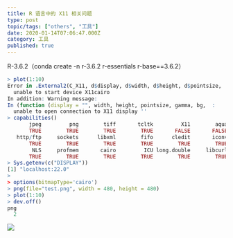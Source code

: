 ```yaml
---
title: R 语言中的 X11 相关问题
type: post
topic/tags: ["others", "工具"]
date: 2020-01-14T07:06:47.000Z
category: 工具
published: true
---
```


R-3.6.2（conda create -n r-3.6.2 r-essentials r-base==3.6.2）

```r
> plot(1:10)
Error in .External2(C_X11, d$display, d$width, d$height, d$pointsize,  :
  unable to start device X11cairo
In addition: Warning message:
In (function (display = "", width, height, pointsize, gamma, bg,  :
  unable to open connection to X11 display ''
> capabilities()
       jpeg         png        tiff       tcltk         X11        aqua
       TRUE        TRUE        TRUE        TRUE       FALSE       FALSE
   http/ftp     sockets      libxml        fifo      cledit       iconv
       TRUE        TRUE        TRUE        TRUE        TRUE        TRUE
        NLS     profmem       cairo         ICU long.double     libcurl
       TRUE        TRUE        TRUE        TRUE        TRUE        TRUE
> Sys.getenv(c("DISPLAY"))
[1] "localhost:22.0"
>
> options(bitmapType='cairo')             
> png(file="test.png", width = 480, height = 480)
> plot(1:10)
> dev.off()
png
  2          
```

![](https://note.bioitee.com/yuque/0/2020/png/126032/1578988915325-bfbf1c72-f5a2-488a-a023-4006145b0c3c.png#align=left&display=inline&height=518&name=image.png&originHeight=518&originWidth=496&size=38389&status=done&style=none&width=496)
